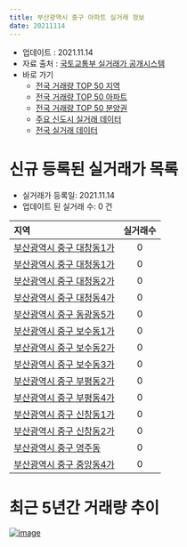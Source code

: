 ```yaml
---
title: 부산광역시 중구 아파트 실거래 정보
date: 20211114
---
```


* 업데이트 : 2021.11.14
* 자료 출처 : [국토교통부 실거래가 공개시스템](http://rt.molit.go.kr)
* 바로 가기
    * [전국 거래량 TOP 50 지역](https://apt-info.github.io/apt-trade-info/tr)
    * [전국 거래량 TOP 50 아파트](https://apt-info.github.io/apt-trade-info/ta)
    * [전국 거래량 TOP 50 분양권](https://apt-info.github.io/apt-trade-info/tb)
    * [주요 신도시 실거래 데이터](https://apt-info.github.io/apt-trade-info/newtown)
    * [전국 실거래 데이터](https://apt-info.github.io/apt-trade-info/all)



<script async src="https://pagead2.googlesyndication.com/pagead/js/adsbygoogle.js"></script>
<!-- 기본광고 -->
<ins class="adsbygoogle"
     style="display:block"
     data-ad-client="ca-pub-1142216861245946"
     data-ad-slot="4805727019"
     data-ad-format="auto"
     data-full-width-responsive="true"></ins>
<script>
     (adsbygoogle = window.adsbygoogle || []).push({});
</script>


# 신규 등록된 실거래가 목록

* 실거래가 등록일: 2021.11.14
* 업데이트 된 실거래 수: 0 건


|지역|실거래수|
|:---|:---:|
|[부산광역시 중구 대창동1가](https://apt-info.github.io/apt-trade-info/r292)|0|
|[부산광역시 중구 대청동1가](https://apt-info.github.io/apt-trade-info/r3218)|0|
|[부산광역시 중구 대청동2가](https://apt-info.github.io/apt-trade-info/r3188)|0|
|[부산광역시 중구 대청동4가](https://apt-info.github.io/apt-trade-info/r293)|0|
|[부산광역시 중구 동광동5가](https://apt-info.github.io/apt-trade-info/r297)|0|
|[부산광역시 중구 보수동1가](https://apt-info.github.io/apt-trade-info/r298)|0|
|[부산광역시 중구 보수동2가](https://apt-info.github.io/apt-trade-info/r294)|0|
|[부산광역시 중구 보수동3가](https://apt-info.github.io/apt-trade-info/r2868)|0|
|[부산광역시 중구 부평동2가](https://apt-info.github.io/apt-trade-info/r295)|0|
|[부산광역시 중구 부평동4가](https://apt-info.github.io/apt-trade-info/r296)|0|
|[부산광역시 중구 신창동1가](https://apt-info.github.io/apt-trade-info/r291)|0|
|[부산광역시 중구 신창동2가](https://apt-info.github.io/apt-trade-info/r299)|0|
|[부산광역시 중구 영주동](https://apt-info.github.io/apt-trade-info/r290)|0|
|[부산광역시 중구 중앙동4가](https://apt-info.github.io/apt-trade-info/r2869)|0|



<script async src="https://pagead2.googlesyndication.com/pagead/js/adsbygoogle.js"></script>
<!-- 기본광고 -->
<ins class="adsbygoogle"
     style="display:block"
     data-ad-client="ca-pub-1142216861245946"
     data-ad-slot="4805727019"
     data-ad-format="auto"
     data-full-width-responsive="true"></ins>
<script>
     (adsbygoogle = window.adsbygoogle || []).push({});
</script>


# 최근 5년간 거래량 추이


<div style="width:100%;">
    <canvas id="deal_progress" height="200"></canvas>
</div>

<script>
new Chart(document.getElementById("deal_progress"), {
    type: 'line',
    data: {
        labels: ['16.01','16.02','16.03','16.04','16.05','16.06','16.07','16.08','16.09','16.10','16.11','16.12','17.01','17.02','17.03','17.04','17.05','17.06','17.07','17.08','17.09','17.10','17.11','17.12','18.01','18.02','18.03','18.04','18.05','18.06','18.07','18.08','18.09','18.10','18.11','18.12','19.01','19.02','19.03','19.04','19.05','19.06','19.07','19.08','19.09','19.10','19.11','19.12','20.01','20.02','20.03','20.04','20.05','20.06','20.07','20.08','20.09','20.10','20.11','20.12','21.01','21.02','21.03','21.04','21.05','21.06','21.07','21.08','21.09','21.10','21.11'],
        datasets: [{
            label: '매매/분양권',
            data: [16,21,42,32,17,23,21,21,23,35,18,40,13,20,29,24,27,25,17,24,18,29,24,11,20,19,21,12,20,17,12,6,12,17,14,9,12,15,14,8,12,7,45,7,13,26,23,21,15,19,25,21,19,22,20,30,29,40,37,52,34,31,35,53,63,36,29,21,16,21,3],
            borderColor: "rgba(66, 133, 243, 1)",
            backgroundColor: "rgba(66, 133, 243, 0.05)",
            borderWidth: 1,
            pointRadius: 0,
            fill: false,
            lineTension: 0
        },{
            label: '전/월세',
            data: [9,10,8,12,10,4,15,7,5,11,7,14,15,13,9,8,10,6,8,6,7,10,22,13,11,9,14,5,8,6,12,14,6,15,10,10,22,14,19,10,10,13,17,7,5,11,12,9,7,19,5,9,15,13,7,15,10,16,12,15,15,19,17,16,13,29,24,14,25,8,2],
            borderColor: "rgba(255, 90, 0, 1)",
            backgroundColor: "rgba(255, 90, 0, 0.05)",
            borderWidth: 1,
            pointRadius: 0,
            fill: false,
            lineTension: 0
        },{
            label: '합계',
            data: [25,31,50,44,27,27,36,28,28,46,25,54,28,33,38,32,37,31,25,30,25,39,46,24,31,28,35,17,28,23,24,20,18,32,24,19,34,29,33,18,22,20,62,14,18,37,35,30,22,38,30,30,34,35,27,45,39,56,49,67,49,50,52,69,76,65,53,35,41,29,5],
            borderColor: "rgba(0, 0, 0, 1)",
            backgroundColor: "rgba(0, 0, 0, 0.03)",
            borderWidth: 0.1,
            pointRadius: 0,
            fill: true,
            lineTension: 0
        }
        ]
    },
    options: {
        responsive: true,
        title: {
            display: false
        },
        tooltips: {
            mode: 'index',
            intersect: false
        },
        hover: {
            mode: 'nearest',
            intersect: true
        },
        scales: {
            xAxes: [{
                display: true,
                scaleLabel: {
                    display: true,
                    labelString: '년/월'
                }
            }],
            yAxes: [{
                display: true,
                ticks: {
                    suggestedMin: 0,
                },
                scaleLabel: {
                    display: true,
                    labelString: '실거래 수'
                }
            }]
        }
    }
});

</script>


[![image](https://apt-info.github.io/images/2020-01-03-apt-trade-info/1024x500.png)](https://play.google.com/store/apps/details?id=com.aptinfo.apttradeinfo)

